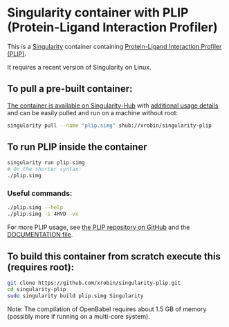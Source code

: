 # Singularity container with PLIP (Protein-Ligand Interaction Profiler)

This is a [Singularity](http://singularity.lbl.gov/) container containing [Protein-Ligand Interaction Profiler (PLIP)](https://projects.biotec.tu-dresden.de/plip-web/plip/index).

It requires a recent version of Singularity on Linux.

## To pull a pre-built container:

[The container is available on Singularity-Hub](https://www.singularity-hub.org/collections/704) with [additional usage details](https://www.singularity-hub.org/collections/704/usage) and can be easily pulled and run on a machine without root:

```bash
singularity pull --name "plip.simg" shub://xrobin/singularity-plip
```

## To run PLIP inside the container

```bash
singularity run plip.simg
# Or the shorter syntax:
./plip.simg
```

### Useful commands:

```bash
./plip.simg --help
./plip.simg -i 4HVD -vx
```

For more PLIP usage, see [the PLIP repository on GitHub](https://github.com/ssalentin/plip) and the [DOCUMENTATION file](https://github.com/ssalentin/plip/blob/stable/DOCUMENTATION.md).

## To build this container from scratch execute this (requires root):

```bash
git clone https://github.com/xrobin/singularity-plip.git
cd singularity-plip
sudo singularity build plip.simg Singularity
```

Note: The compilation of OpenBabel requires about 1.5 GB of memory (possibly more if running on a multi-core system).
